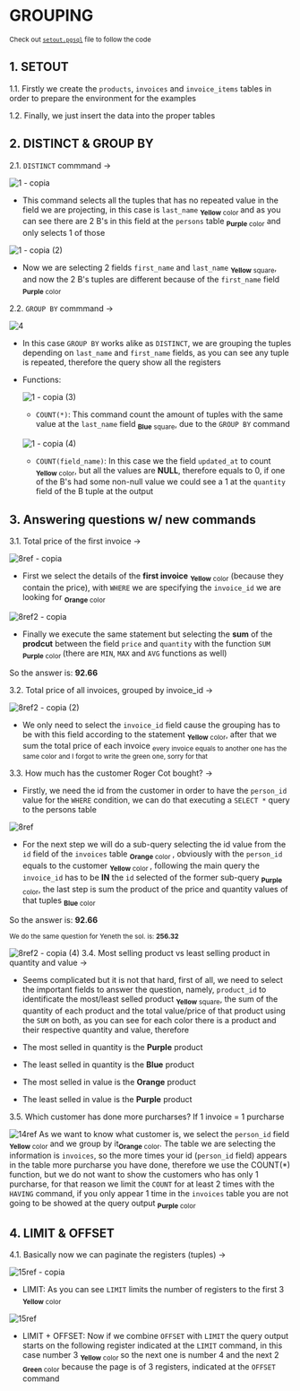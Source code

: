 # GROUPING

<sub> Check out [`setout.pgsql`](setout.pgsql) file to follow the code </sub>

##  1. SETOUT

1.1. Firstly we create the `products`, `invoices` and `invoice_items` tables in order to prepare the environment for the examples

1.2. Finally, we just insert the data into the proper tables

## 2. DISTINCT & GROUP BY

2.1. `DISTINCT` commmand -> 

![1 - copia](https://github.com/RogerCL24/pgSQL/assets/90930371/dd62f411-4a11-4d3e-b893-6d195ed7d40f)
- This command selects all the tuples that has no repeated value in the field we are projecting, in this case is `last_name` <sub> **Yellow** color </sub> and as you can see there are 2 B's in this field at the `persons` table <sub> **Purple** color</sub> and only selects 1 of those

![1 - copia (2)](https://github.com/RogerCL24/pgSQL/assets/90930371/b9decd66-2a00-4ba4-9170-c0206deaaf83)
- Now we are selecting 2 fields `first_name` and `last_name` <sub> **Yellow** square</sub>, and now the 2 B's tuples are different because of the `first_name` field <sub> **Purple** color</sub> 

2.2. `GROUP BY` commmand -> 

![4](https://github.com/RogerCL24/pgSQL/assets/90930371/1ee20a30-885e-4eb5-9bd1-648459b881be)
- In this case `GROUP BY` works alike as `DISTINCT`, we are grouping the tuples depending on `last_name` and `first_name` fields, as you can see any tuple is repeated, therefore the query show all the registers

- Functions:
  
    ![1 - copia (3)](https://github.com/RogerCL24/pgSQL/assets/90930371/2af7feef-4ce0-483a-b158-3b7514198503)
    - `COUNT(*)`: This command count the amount of tuples with the same value at the `last_name` field <sub>**Blue** square</sub>, due to the `GROUP BY` command 

   ![1 - copia (4)](https://github.com/RogerCL24/pgSQL/assets/90930371/bd5940ba-6f34-4337-8a3a-d448e41854df)
    - `COUNT(field_name)`: In this case we the field `updated_at` to count <sub>**Yellow** color</sub>, but all the values are **NULL**, therefore equals to 0, if one of the     B's had some non-null value we could see a 1 at the `quantity` field of the B tuple at the output

## 3. Answering questions w/ new commands

3.1. Total price of the first invoice ->

![8ref - copia](https://github.com/RogerCL24/pgSQL/assets/90930371/4fbff878-3416-42c0-b666-b645ffcbfa91)
- First we select the details of the **first invoice** <sub>**Yellow** color</sub> (because they contain the price), with `WHERE` we are specifying the `invoice_id` we are looking for <sub>**Orange** color</sub>

![8ref2 - copia](https://github.com/RogerCL24/pgSQL/assets/90930371/3bcb94b9-f830-4763-88d0-3cf05420ac52)
- Finally we execute the same statement but selecting the **sum** of the **prodcut** between the field `price` and `quantity` with the function `SUM` <sub> **Purple** color </sub> (there are `MIN`, `MAX` and `AVG` functions as well)

So the answer is: **92.66**

3.2. Total price of all invoices, grouped by invoice_id -> 

![8ref2 - copia (2)](https://github.com/RogerCL24/pgSQL/assets/90930371/6bf1312e-f72c-4ce4-83ff-96b89745a6b9)
- We only need to select the `invoice_id` field cause the grouping has to be with this field according to the statement <sub>**Yellow** color</sub>, after that we sum the total price of each invoice <sub> every invoice equals to another one has the same color and I forgot to write the green one, sorry for that</sub>

3.3. How much has the customer Roger Cot bought? -> 

- Firstly, we need the id from the customer in order to have the `person_id` value for the `WHERE` condition, we can do that executing a `SELECT *` query to the persons table

![8ref](https://github.com/RogerCL24/pgSQL/assets/90930371/e60ae633-bc03-4a86-8a29-828751c5ce01)
-  For the next step we will do a sub-query selecting the id value from the `id` field of the `invoices` table <sub>**Orange** color </sub>, obviously with the `person_id` equals to the customer <sub>**Yellow** color </sub>, following the main query the `invoice_id` has to be **IN** the `id` selected of the former sub-query <sub>**Purple** color</sub>, the last step is sum the product of the price and quantity values of that tuples <sub>**Blue** color</sub>

So the answer is: **92.66**

<sub>We do the same question for Yeneth the sol. is: **256.32**</sub>

![8ref2 - copia (4)](https://github.com/RogerCL24/pgSQL/assets/90930371/112e729b-d403-444f-9461-16ea6021450a)
3.4. Most selling product vs least selling product in quantity and value -> 

- Seems complicated but it is not that hard, first of all, we need to select the important fields to answer the question, namely, `product_id` to identificate the most/least selled product <sub>**Yellow** square</sub>, the sum of the quantity of each product and the total value/price of that product using the `SUM` on both, as you can see for each color there is a product and their respective quantity and value, therefore

- The most selled in quantity is the **Purple** product
- The least selled in quantity is the **Blue** product
- The most selled in value is the **Orange** product
- The least selled in value is the **Purple** product


3.5. Which customer has done more purcharses? If 1 invoice = 1 purcharse

![14ref](https://github.com/RogerCL24/pgSQL/assets/90930371/3d51066d-5940-4a67-9576-eb12666129be)
As we want to know what customer is, we select the `person_id` field <sub> **Yellow** color</sub> and we group by it<sub>**Orange** color</sub>. The table we are selecting the information is `invoices`, so the more times your id (`person_id` field) appears in the table more purcharse you have done, therefore we use the COUNT(*) function, but we do not want to show the customers who has only 1 purcharse, for that reason we limit the ``COUNT`` for at least 2 times with the ``HAVING`` command, if you only appear 1 time in the ``invoices`` table you are not going to be showed at the query output <sub>**Purple** color </sub>

## 4. LIMIT & OFFSET

4.1. Basically now we can paginate the registers (tuples) -> 

![15ref - copia](https://github.com/RogerCL24/pgSQL/assets/90930371/8dd66e39-edab-400b-945c-8ab6adf8d30c)
- LIMIT: As you can see ``LIMIT`` limits the number of registers to the first 3 <sub>**Yellow** color </sub>

![15ref](https://github.com/RogerCL24/pgSQL/assets/90930371/5ff05342-f81c-4459-b409-513c54a1fb18)
- LIMIT + OFFSET: Now if we combine `OFFSET` with ``LIMIT`` the query output starts on the following register indicated at the ``LIMIT`` command, in this case number 3 <sub>**Yellow** color </sub> so the next one is number 4 and the next 2 <sub> **Green** color</sub> because the page is of 3 registers, indicated at the ``OFFSET`` command 



